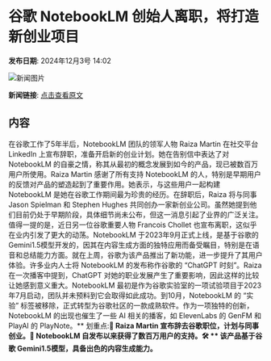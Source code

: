 # 谷歌 NotebookLM 创始人离职，将打造新创业项目

**发布日期**: 2024年12月3号 14:02

![新闻图片](https://upload.chinaz.com/2024/1203/6386883135927491987584053.png)

**新闻链接**: [点击查看原文](https://www.aibase.com/zh/news/13651)

## 内容

在谷歌工作了5年半后，NotebookLM 团队的领军人物 Raiza Martin 在社交平台 LinkedIn 上宣布辞职，准备开启新的创业计划。她在告别信中表达了对 NotebookLM 的自豪之情，称其从最初的概念发展到如今的产品，现已被数百万用户所使用。Raiza Martin 感谢了所有支持 NotebookLM 的人，特别是早期用户的反馈对产品的塑造起到了重要作用。她表示，与这些用户一起构建 NotebookLM 是她在谷歌工作期间最为珍贵的经历。在辞职后，Raiza 将与同事 Jason Spielman 和 Stephen Hughes 共同创办一家新创业公司。虽然她提到他们目前仍处于早期阶段，具体细节尚未公布，但这一消息引起了业界的广泛关注。值得一提的是，近日另一位谷歌重要人物 Francois Chollet 也宣布离职，这似乎在业内引发了更大的动荡。NotebookLM 于2023年9月正式上线，是基于谷歌的 Gemini1.5模型开发的，因其在内容生成方面的独特应用而备受瞩目，特别是在语音和总结能力方面。就在上周，谷歌为该产品推出了新功能，进一步提升了其用户体验。许多业内人士将 NotebookLM 的发布称作谷歌的 “ChatGPT 时刻”。Raiza 在一次播客中提到，ChatGPT 对她的职业发展产生了重要影响，因此这样的比较让她感到意义重大。NotebookLM 最初是作为谷歌实验室的一项试验项目于2023年7月启动，团队并未预料到它会取得如此成功。到10月，NotebookLM 的 “实验” 标签被移除，正式转型为谷歌社区的一款成熟软件。作为一项独特的创新，NotebookLM 的出现也催生了一些 AI 相关的播客，如 ElevenLabs 的 GenFM 和 PlayAI 的 PlayNote。** 划重点:**🌟 **Raiza Martin 宣布辞去谷歌职位，计划与同事创业。**🎉 **NotebookLM 自发布以来获得了数百万用户的支持。**🛠️ ** 该产品基于谷歌 Gemini1.5模型，具备出色的内容生成能力。**
